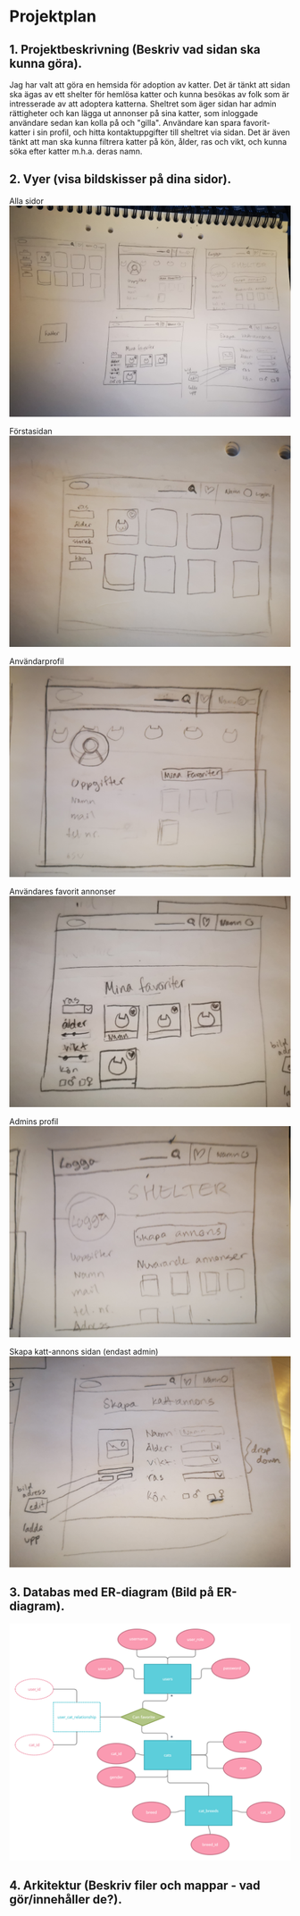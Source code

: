 # Projektplan

## 1. Projektbeskrivning (Beskriv vad sidan ska kunna göra).
Jag har valt att göra en hemsida för adoption av katter. Det är tänkt att sidan ska ägas av ett shelter för hemlösa katter och kunna besökas av folk som är intresserade av att adoptera katterna. Sheltret som äger sidan har admin rättigheter och kan lägga ut annonser på sina katter, som inloggade användare sedan kan kolla på och "gilla". Användare kan spara favorit-katter i sin profil, och hitta kontaktuppgifter till sheltret via sidan. Det är även tänkt att man ska kunna filtrera katter på kön, ålder, ras och vikt, och kunna söka efter katter m.h.a. deras namn. 

## 2. Vyer (visa bildskisser på dina sidor).
Alla sidor
![all_sketches](all_sketches.jpg)

Förstasidan 
![index](index.jpg)

Användarprofil
![user_profile](user_profile.jpg)

Användares favorit annonser
![user_favorites](user_favorites.jpg)

Admins profil 
![admin_profile](admin_profile.jpg)

Skapa katt-annons sidan (endast admin)
![admin_create_advert](admin_create_advert.jpg)

## 3. Databas med ER-diagram (Bild på ER-diagram).
![diagram](er_diagram.png)

## 4. Arkitektur (Beskriv filer och mappar - vad gör/innehåller de?).



